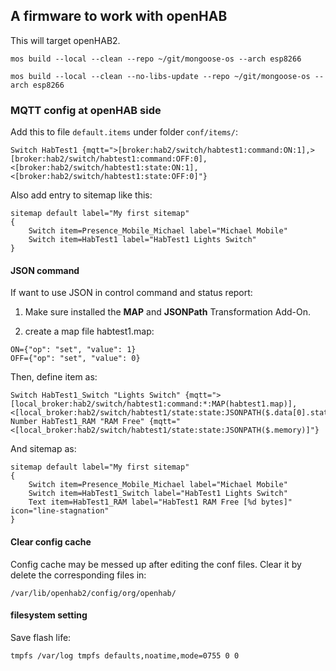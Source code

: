 ## A firmware to work with openHAB

This will target openHAB2.


	mos build --local --clean --repo ~/git/mongoose-os --arch esp8266

	mos build --local --clean --no-libs-update --repo ~/git/mongoose-os --arch esp8266



### MQTT config at openHAB side

Add this to file `default.items` under folder `conf/items/`:

```
Switch HabTest1 {mqtt=">[broker:hab2/switch/habtest1:command:ON:1],>[broker:hab2/switch/habtest1:command:OFF:0],<[broker:hab2/switch/habtest1:state:ON:1],<[broker:hab2/switch/habtest1:state:OFF:0]"}
```

Also add entry to sitemap like this:

```
sitemap default label="My first sitemap"
{
	Switch item=Presence_Mobile_Michael label="Michael Mobile"
	Switch item=HabTest1 label="HabTest1 Lights Switch"
}
```

#### JSON command

If want to use JSON in control command and status report:

1. Make sure installed the **MAP** and **JSONPath** Transformation Add-On.

2. create a map file habtest1.map:

```
ON={"op": "set", "value": 1}
OFF={"op": "set", "value": 0}
```

Then, define item as:

```
Switch HabTest1_Switch "Lights Switch" {mqtt=">[local_broker:hab2/switch/habtest1:command:*:MAP(habtest1.map)], <[local_broker:hab2/switch/habtest1/state:state:JSONPATH($.data[0].status)]"}
Number HabTest1_RAM "RAM Free" {mqtt="<[local_broker:hab2/switch/habtest1/state:state:JSONPATH($.memory)]"}

```

And sitemap as:

```
sitemap default label="My first sitemap"
{
    Switch item=Presence_Mobile_Michael label="Michael Mobile"
    Switch item=HabTest1_Switch label="HabTest1 Lights Switch"
    Text item=HabTest1_RAM label="HabTest1 RAM Free [%d bytes]" icon="line-stagnation"
}

```

#### Clear config cache

Config cache may be messed up after editing the conf files. Clear it by
delete the corresponding files in:

	/var/lib/openhab2/config/org/openhab/


#### filesystem setting

Save flash life:

	tmpfs /var/log tmpfs defaults,noatime,mode=0755 0 0

